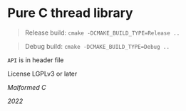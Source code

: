 # **Pure C** thread library

> Release build: `cmake -DCMAKE_BUILD_TYPE=Release ..`

> Debug build: `cmake -DCMAKE_BUILD_TYPE=Debug ..`

`API` is in header file

License LGPLv3 or later

*Malformed C*

*2022*
